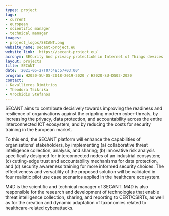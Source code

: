 ```yaml
---
types: project
tags:
- current
- european
- scientific manager
- technical manager
images:
- project_logos/SECANT.png
website_name: secant-project.eu
website_link:  https://secant-project.eu/
acronym: SECurity And privacy protectioN in Internet of Things devices
layout: projects
title: SECANT
date: '2021-05-27T07:48:57+03:00'
program: H2020-SU-DS-2018-2019-2020 / H2020-SU-DS02-2020
contact:
- Kavallieros Dimitrios
- Theodora Tsikrika
- Vrochidis Stefanos
---
```

<p>
SECANT aims to contribute decisively towards improving the readiness and resilience of organisations against the crippling modern cyber-threats, by increasing the privacy, data protection, and accountability across the entire interconnected ICT ecosystem, and by reducing the costs for security training in the European market. 
  </p>
  <p>
To this end, the SECANT platform will enhance the capabilities of organisations’ stakeholders, by implementing (a) collaborative threat intelligence collection, analysis, and sharing; (b) innovative risk analysis specifically designed for interconnected nodes of an industrial ecosystem; (c) cutting-edge trust and accountability mechanisms for data protection, and (d) security awareness training for more informed security choices. The effectiveness and versatility of the proposed solution will be validated in four realistic pilot use case scenarios applied in the healthcare ecosystem.</p>
<p>
M4D is the scientific and technical manager of SECANT. M4D is also responsible for the research and development of technologies that enable threat intelligence collection, sharing, and reporting to CERT/CSIRTs, as well as for the creation and dynamic adaptation of taxonomies related to healthcare-related cyberattacks.</p>

